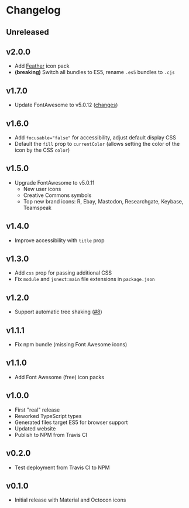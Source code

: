 # Changelog

## Unreleased

## v2.0.0

* Add [Feather](https://feathericons.com/) icon pack
* **(breaking)** Switch all bundles to ES5, rename `.es5` bundles to `.cjs`

## v1.7.0

* Update FontAwesome to v5.0.12 ([changes](https://github.com/FortAwesome/Font-Awesome/blob/b60cbbecb438831419bbe83d838e33e6b7327b38/CHANGELOG.md#5012----2018-05-03))

## v1.6.0

* Add `focusable="false"` for accessibility, adjust default display CSS
* Default the `fill` prop to `currentColor` (allows setting the color of the icon by the CSS `color`)

## v1.5.0

* Upgrade FontAwesome to v5.0.11
  * New user icons
  * Creative Commons symbols
  * Top new brand icons: R, Ebay, Mastodon, Researchgate, Keybase, Teamspeak

## v1.4.0

* Improve accessibility with `title` prop

## v1.3.0

* Add `css` prop for passing additional CSS
* Fix `module` and `jsnext:main` file extensions in `package.json`

## v1.2.0

* Support automatic tree shaking ([#8](https://github.com/jacobwgillespie/styled-icons/pull/8))

## v1.1.1

* Fix npm bundle (missing Font Awesome icons)

## v1.1.0

* Add Font Awesome (free) icon packs

## v1.0.0

* First "real" release
* Reworked TypeScript types
* Generated files target ES5 for browser support
* Updated website
* Publish to NPM from Travis CI

## v0.2.0

* Test deployment from Travis CI to NPM

## v0.1.0

* Initial release with Material and Octocon icons
